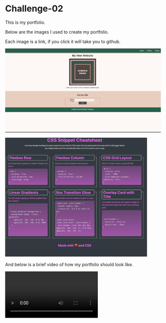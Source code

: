 # Challenge-02

This is my portfolio.

Below are the images I used to create my portfolio.

Each image is a link, if you click it will take you to github.

![image](Images/img.png)

![image](<Images/img -3.png>)

And below is a brief video of how my portfolio should look like.

<video src="Images/Document%20-%20Google%20Chrome%202024-01-04%2012-28-36.mp4" controls title="video"></video>
